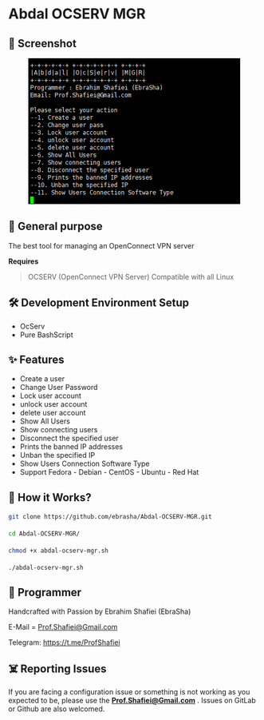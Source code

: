 # Abdal OCSERV MGR
## 👀 Screenshot
<p align="center"><img src="Screenshot.png?raw=true"></p>

 ## 💎 General purpose

The best tool for managing an OpenConnect VPN server


**Requires**
> OCSERV (OpenConnect VPN Server)
> Compatible with all Linux
>
## 🛠️ Development Environment Setup
- OcServ
- Pure BashScript

## ✨ Features

- Create a user
- Change User Password 
- Lock user account
- unlock user account
- delete user account
- Show All Users
- Show connecting users
- Disconnect the specified user
- Prints the banned IP addresses
- Unban the specified IP
- Show Users Connection Software Type
- Support Fedora - Debian - CentOS - Ubuntu - Red Hat

## 📝️ How it Works?
```bash
git clone https://github.com/ebrasha/Abdal-OCSERV-MGR.git

cd Abdal-OCSERV-MGR/

chmod +x abdal-ocserv-mgr.sh
    
./abdal-ocserv-mgr.sh
```

## 🤵 Programmer
Handcrafted with Passion by Ebrahim Shafiei (EbraSha)

E-Mail = Prof.Shafiei@Gmail.com

Telegram: https://t.me/ProfShafiei



## ☠️ Reporting Issues

If you are facing a configuration issue or something is not working as you expected to be, please use the **Prof.Shafiei@Gmail.com** . Issues on GitLab  or Github are also welcomed.

